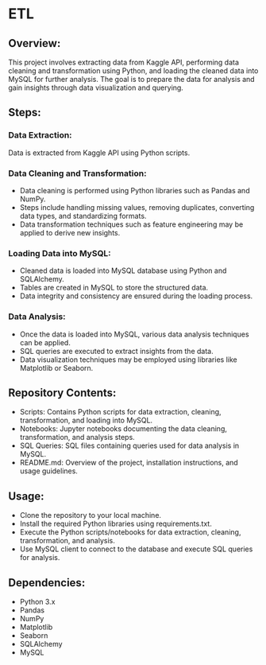 # ETL
## Overview:
This project involves extracting data from Kaggle API, performing data cleaning and transformation using Python, and loading the cleaned data into MySQL for further analysis. The goal is to prepare the data for analysis and gain insights through data visualization and querying.

## Steps:
### Data Extraction:
Data is extracted from Kaggle API using Python scripts.
### Data Cleaning and Transformation:
* Data cleaning is performed using Python libraries such as Pandas and NumPy.
* Steps include handling missing values, removing duplicates, converting data types, and standardizing formats.
* Data transformation techniques such as feature engineering may be applied to derive new insights.
### Loading Data into MySQL:
* Cleaned data is loaded into MySQL database using Python and SQLAlchemy.
* Tables are created in MySQL to store the structured data.
* Data integrity and consistency are ensured during the loading process.
### Data Analysis:
* Once the data is loaded into MySQL, various data analysis techniques can be applied.
* SQL queries are executed to extract insights from the data.
* Data visualization techniques may be employed using libraries like Matplotlib or Seaborn.

## Repository Contents:
* Scripts: Contains Python scripts for data extraction, cleaning, transformation, and loading into MySQL.
* Notebooks: Jupyter notebooks documenting the data cleaning, transformation, and analysis steps.
* SQL Queries: SQL files containing queries used for data analysis in MySQL.
* README.md: Overview of the project, installation instructions, and usage guidelines.

## Usage:
* Clone the repository to your local machine.
* Install the required Python libraries using requirements.txt.
* Execute the Python scripts/notebooks for data extraction, cleaning, transformation, and analysis.
* Use MySQL client to connect to the database and execute SQL queries for analysis.

## Dependencies:
* Python 3.x
* Pandas
* NumPy
* Matplotlib
* Seaborn
* SQLAlchemy
* MySQL
